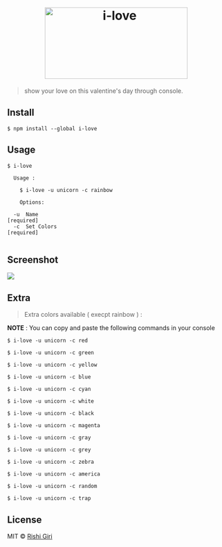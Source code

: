<h1 align="center">
	<img width="330" height="165" src="http://rishigiri.com/github/ilove.png" alt="i-love">
	<br>
</h1>

> show your love on this valentine's day through console.

## Install

```
$ npm install --global i-love
```

## Usage

```
$ i-love

  Usage :

    $ i-love -u unicorn -c rainbow
    
    Options:

  -u  Name                                                            [required]
  -c  Set Colors                                                      [required]


```

## Screenshot

<img src="http://rishigiri.com/github/love.gif"></img>

## Extra

> Extra colors available ( execpt rainbow ) : 

__NOTE__ : You can copy and paste the following commands in your console

```
$ i-love -u unicorn -c red

$ i-love -u unicorn -c green

$ i-love -u unicorn -c yellow

$ i-love -u unicorn -c blue

$ i-love -u unicorn -c cyan

$ i-love -u unicorn -c white

$ i-love -u unicorn -c black

$ i-love -u unicorn -c magenta

$ i-love -u unicorn -c gray

$ i-love -u unicorn -c grey

$ i-love -u unicorn -c zebra

$ i-love -u unicorn -c america

$ i-love -u unicorn -c random

$ i-love -u unicorn -c trap
```

## License

MIT © [Rishi Giri](http://rishigiri.com)
